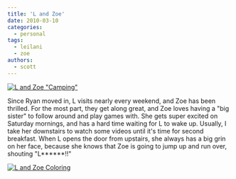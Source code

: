 ```yaml
---
title: 'L and Zoe'
date: 2010-03-10
categories:
  - personal
tags:
  - leilani
  - zoe
authors:
  - scott
---
```


[![L and Zoe "Camping"](/images/3981251706_77f6be6bd5.jpg)](http://www.flickr.com/photos/spaceninja/3981251706/ "L and Zoe 'Camping' by spaceninja, on Flickr")

Since Ryan moved in, L visits nearly every weekend, and Zoe has been thrilled. For the most part, they get along great, and Zoe loves having a "big sister" to follow around and play games with. She gets super excited on Saturday mornings, and has a hard time waiting for L to wake up. Usually, I take her downstairs to watch some videos until it's time for second breakfast. When L opens the door from upstairs, she always has a big grin on her face, because she knows that Zoe is going to jump up and run over, shouting "L\*\*\*\*\*\*!!"

[![L and Zoe Coloring](/images/3981249710_d5cd7277d0.jpg)](http://www.flickr.com/photos/spaceninja/3981249710/ 'L and Zoe Coloring by spaceninja, on Flickr')
